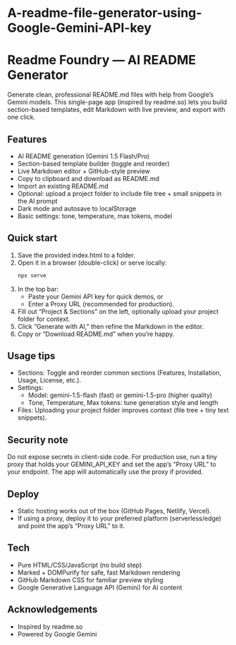# A-readme-file-generator-using-Google-Gemini-API-key

# Readme Foundry — AI README Generator

Generate clean, professional README.md files with help from Google’s Gemini models. This single-page app (inspired by readme.so) lets you build section-based templates, edit Markdown with live preview, and export with one click.

## Features
- AI README generation (Gemini 1.5 Flash/Pro)
- Section-based template builder (toggle and reorder)
- Live Markdown editor + GitHub-style preview
- Copy to clipboard and download as README.md
- Import an existing README.md
- Optional: upload a project folder to include file tree + small snippets in the AI prompt
- Dark mode and autosave to localStorage
- Basic settings: tone, temperature, max tokens, model

## Quick start
1. Save the provided index.html to a folder.
2. Open it in a browser (double-click) or serve locally:
   ```bash
   npx serve
   ```
3. In the top bar:
   - Paste your Gemini API key for quick demos, or
   - Enter a Proxy URL (recommended for production).
4. Fill out “Project & Sections” on the left, optionally upload your project folder for context.
5. Click “Generate with AI,” then refine the Markdown in the editor.
6. Copy or “Download README.md” when you’re happy.

## Usage tips
- Sections: Toggle and reorder common sections (Features, Installation, Usage, License, etc.).
- Settings:
  - Model: gemini-1.5-flash (fast) or gemini-1.5-pro (higher quality)
  - Tone, Temperature, Max tokens: tune generation style and length
- Files: Uploading your project folder improves context (file tree + tiny text snippets).

## Security note
Do not expose secrets in client-side code. For production use, run a tiny proxy that holds your GEMINI_API_KEY and set the app’s “Proxy URL” to your endpoint. The app will automatically use the proxy if provided.

## Deploy
- Static hosting works out of the box (GitHub Pages, Netlify, Vercel).
- If using a proxy, deploy it to your preferred platform (serverless/edge) and point the app’s “Proxy URL” to it.

## Tech
- Pure HTML/CSS/JavaScript (no build step)
- Marked + DOMPurify for safe, fast Markdown rendering
- GitHub Markdown CSS for familiar preview styling
- Google Generative Language API (Gemini) for AI content

## Acknowledgements
- Inspired by readme.so
- Powered by Google Gemini
